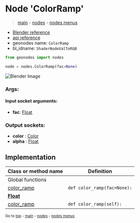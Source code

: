 # Node 'ColorRamp'

> [main](../structure.md) - [nodes](nodes.md) - [nodes menus](nodes_menus.md)

- [Blender reference](https://docs.blender.org/manual/en/latest/modeling/geometry_nodes/color/color_ramp.html)
- [api reference](https://docs.blender.org/api/current/bpy.types.ShaderNodeValToRGB.html)
- geonodes name: `ColorRamp`
- bl_idname: `ShaderNodeValToRGB`

```python
from geonodes import nodes

node = nodes.ColorRamp(fac=None)
```

![Blender Image](https://docs.blender.org/manual/en/latest/_images/node-types_ShaderNodeValToRGB.webp)

### Args:

#### Input socket arguments:

- **fac**: [Float](Float.md)

### Output sockets:

- **color** : [Color](Color.md)
- **alpha** : [Float](Float.md)

## Implementation

| Class or method name | Definition |
|----------------------|------------|
| Global functions |
| [color_ramp](A.md#color_ramp) | `def color_ramp(fac=None):` |
| **[Float](Float.md)** |
| [color_ramp](Float.md#color_ramp-property) | `def color_ramp(self):` |
<sub>Go to [top](#node-ColorRamp) - [main](../structure.md) - [nodes](nodes.md) - [nodes menus](nodes_menus.md)</sub>

